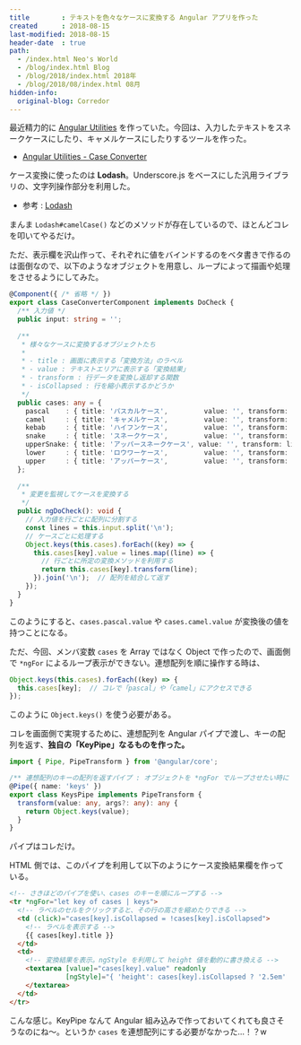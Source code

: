 ```yaml
---
title        : テキストを色々なケースに変換する Angular アプリを作った
created      : 2018-08-15
last-modified: 2018-08-15
header-date  : true
path:
  - /index.html Neo's World
  - /blog/index.html Blog
  - /blog/2018/index.html 2018年
  - /blog/2018/08/index.html 08月
hidden-info:
  original-blog: Corredor
---
```


最近精力的に [Angular Utilities](https://neos21.github.io/angular-utilities/) を作っていた。今回は、入力したテキストをスネークケースにしたり、キャメルケースにしたりするツールを作った。

- [Angular Utilities - Case Converter](https://neos21.github.io/angular-utilities/text-converter/case-converter)

ケース変換に使ったのは **Lodash**。Underscore.js をベースにした汎用ライブラリの、文字列操作部分を利用した。

- 参考 : [Lodash](https://lodash.com/)

まんま `Lodash#camelCase()` などのメソッドが存在しているので、ほとんどコレを叩いてやるだけ。

ただ、表示欄を沢山作って、それぞれに値をバインドするのをベタ書きで作るのは面倒なので、以下のようなオブジェクトを用意し、ループによって描画や処理をさせるようにしてみた。

```typescript
@Component({ /* 省略 */ })
export class CaseConverterComponent implements DoCheck {
  /** 入力値 */
  public input: string = '';
  
  /**
   * 様々なケースに変換するオブジェクトたち
   * 
   * - title : 画面に表示する「変換方法」のラベル
   * - value : テキストエリアに表示する「変換結果」
   * - transform : 行データを変換し返却する関数
   * - isCollapsed : 行を縮小表示するかどうか
   */
  public cases: any = {
    pascal    : { title: 'パスカルケース',         value: '', transform: line => _.upperFirst(_.camelCase(line)), isCollapsed: false },
    camel     : { title: 'キャメルケース',         value: '', transform: line => _.camelCase(line)              , isCollapsed: false },
    kebab     : { title: 'ハイフンケース',         value: '', transform: line => _.kebabCase(line)              , isCollapsed: false },
    snake     : { title: 'スネークケース',         value: '', transform: line => _.snakeCase(line)              , isCollapsed: false },
    upperSnake: { title: 'アッパースネークケース', value: '', transform: line => _.toUpper(_.snakeCase(line))   , isCollapsed: false },
    lower     : { title: 'ロウワーケース',         value: '', transform: line => _.lowerCase(line)              , isCollapsed: false },
    upper     : { title: 'アッパーケース',         value: '', transform: line => _.upperCase(line)              , isCollapsed: false }
  };
  
  /**
   * 変更を監視してケースを変換する
   */
  public ngDoCheck(): void {
    // 入力値を行ごとに配列に分割する
    const lines = this.input.split('\n');
    // ケースごとに処理する
    Object.keys(this.cases).forEach((key) => {
      this.cases[key].value = lines.map((line) => {
        // 行ごとに所定の変換メソッドを利用する
        return this.cases[key].transform(line);
      }).join('\n');  // 配列を結合して返す
    });
  }
}
```

このようにすると、`cases.pascal.value` や `cases.camel.value` が変換後の値を持つことになる。

ただ、今回、メンバ変数 `cases` を Array ではなく Object で作ったので、画面側で `*ngFor` によるループ表示ができない。連想配列を順に操作する時は、

```javascript
Object.keys(this.cases).forEach((key) => {
  this.cases[key];  // コレで「pascal」や「camel」にアクセスできる
});
```

このように `Object.keys()` を使う必要がある。

コレを画面側で実現するために、連想配列を Angular パイプで渡し、キーの配列を返す、**独自の「KeyPipe」なるものを作った。**

```typescript
import { Pipe, PipeTransform } from '@angular/core';

/** 連想配列のキーの配列を返すパイプ : オブジェクトを *ngFor でループさせたい時に */
@Pipe({ name: 'keys' })
export class KeysPipe implements PipeTransform {
  transform(value: any, args?: any): any {
    return Object.keys(value);
  }
}
```

パイプはコレだけ。

HTML 側では、このパイプを利用して以下のようにケース変換結果欄を作っている。

```html
<!-- さきほどのパイプを使い、cases のキーを順にループする -->
<tr *ngFor="let key of cases | keys">
  <!-- ラベルのセルをクリックすると、その行の高さを縮めたりできる -->
  <td (click)="cases[key].isCollapsed = !cases[key].isCollapsed">
    <!-- ラベルを表示する -->
    {{ cases[key].title }}
  </td>
  <td>
    <!-- 変換結果を表示。ngStyle を利用して height 値を動的に書き換える -->
    <textarea [value]="cases[key].value" readonly
              [ngStyle]="{ 'height': cases[key].isCollapsed ? '2.5em' : '4em' }">
    </textarea>
  </td>
</tr>
```

こんな感じ。KeyPipe なんて Angular 組み込みで作っておいてくれても良さそうなのにね〜。というか `cases` を連想配列にする必要がなかった…！？w
